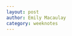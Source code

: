 ```yaml
---
layout: post
author: Emily Macaulay
category: weeknotes
---
```

<script type="text/javascript" id="ngos-ed-on-file-widget-script-17336c1f-917d-492b-bc53-225c95e103da">
 (function() {
 function async_load()
 { var s = document.createElement('script'); s.type = 'text/javascript'; s.async = true; var theUrl = 'http://www.ngosource.org/sites/default/files/ngos_ed_on_file_widget.js'; s.src = theUrl + ( theUrl.indexOf("?") >= 0 ? "&" : "?") + 'ref=' + encodeURIComponent(window.location.href); var embedder = document.getElementById('ngos-ed-on-file-widget-script-17336c1f-917d-492b-bc53-225c95e103da'); embedder.parentNode.insertBefore(s, embedder); }
 if (window.attachEvent)
 window.attachEvent('onload', async_load);
 else
 window.addEventListener('load', async_load, false);
 })();
 </script>